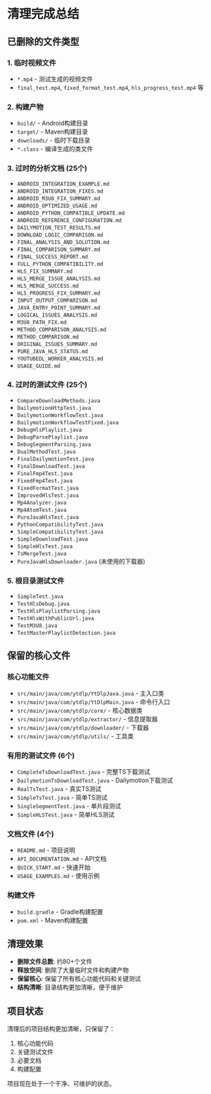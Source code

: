 # 清理完成总结

## 已删除的文件类型

### 1. 临时视频文件
- `*.mp4` - 测试生成的视频文件
- `final_test.mp4`, `fixed_format_test.mp4`, `hls_progress_test.mp4` 等

### 2. 构建产物
- `build/` - Android构建目录
- `target/` - Maven构建目录  
- `downloads/` - 临时下载目录
- `*.class` - 编译生成的类文件

### 3. 过时的分析文档 (25个)
- `ANDROID_INTEGRATION_EXAMPLE.md`
- `ANDROID_INTEGRATION_FIXES.md`
- `ANDROID_M3U8_FIX_SUMMARY.md`
- `ANDROID_OPTIMIZED_USAGE.md`
- `ANDROID_PYTHON_COMPATIBLE_UPDATE.md`
- `ANDROID_REFERENCE_CONFIGURATION.md`
- `DAILYMOTION_TEST_RESULTS.md`
- `DOWNLOAD_LOGIC_COMPARISON.md`
- `FINAL_ANALYSIS_AND_SOLUTION.md`
- `FINAL_COMPARISON_SUMMARY.md`
- `FINAL_SUCCESS_REPORT.md`
- `FULL_PYTHON_COMPATIBILITY.md`
- `HLS_FIX_SUMMARY.md`
- `HLS_MERGE_ISSUE_ANALYSIS.md`
- `HLS_MERGE_SUCCESS.md`
- `HLS_PROGRESS_FIX_SUMMARY.md`
- `INPUT_OUTPUT_COMPARISON.md`
- `JAVA_ENTRY_POINT_SUMMARY.md`
- `LOGICAL_ISSUES_ANALYSIS.md`
- `M3U8_PATH_FIX.md`
- `METHOD_COMPARISON_ANALYSIS.md`
- `METHOD_COMPARISON.md`
- `ORIGINAL_ISSUES_SUMMARY.md`
- `PURE_JAVA_HLS_STATUS.md`
- `YOUTUBEDL_WORKER_ANALYSIS.md`
- `USAGE_GUIDE.md`

### 4. 过时的测试文件 (25个)
- `CompareDownloadMethods.java`
- `DailymotionHttpTest.java`
- `DailymotionWorkflowTest.java`
- `DailymotionWorkflowTestFixed.java`
- `DebugHlsPlaylist.java`
- `DebugParsePlaylist.java`
- `DebugSegmentParsing.java`
- `DualMethodTest.java`
- `FinalDailymotionTest.java`
- `FinalDownloadTest.java`
- `FinalFmp4Test.java`
- `FixedFmp4Test.java`
- `FixedFormatTest.java`
- `ImprovedHlsTest.java`
- `Mp4Analyzer.java`
- `Mp4AtomTest.java`
- `PureJavaHlsTest.java`
- `PythonCompatibilityTest.java`
- `SimpleCompatibilityTest.java`
- `SimpleDownloadTest.java`
- `SimpleHlsTest.java`
- `TsMergeTest.java`
- `PureJavaHlsDownloader.java` (未使用的下载器)

### 5. 根目录测试文件
- `SimpleTest.java`
- `TestHlsDebug.java`
- `TestHlsPlaylistParsing.java`
- `TestHlsWithPublicUrl.java`
- `TestM3U8.java`
- `TestMasterPlaylistDetection.java`

## 保留的核心文件

### 核心功能文件
- `src/main/java/com/ytdlp/YtDlpJava.java` - 主入口类
- `src/main/java/com/ytdlp/YtDlpMain.java` - 命令行入口
- `src/main/java/com/ytdlp/core/` - 核心数据类
- `src/main/java/com/ytdlp/extractor/` - 信息提取器
- `src/main/java/com/ytdlp/downloader/` - 下载器
- `src/main/java/com/ytdlp/utils/` - 工具类

### 有用的测试文件 (6个)
- `CompleteTsDownloadTest.java` - 完整TS下载测试
- `DailymotionTsDownloadTest.java` - Dailymotion下载测试
- `RealTsTest.java` - 真实TS测试
- `SimpleTsTest.java` - 简单TS测试
- `SingleSegmentTest.java` - 单片段测试
- `SimpleHLSTest.java` - 简单HLS测试

### 文档文件 (4个)
- `README.md` - 项目说明
- `API_DOCUMENTATION.md` - API文档
- `QUICK_START.md` - 快速开始
- `USAGE_EXAMPLES.md` - 使用示例

### 构建文件
- `build.gradle` - Gradle构建配置
- `pom.xml` - Maven构建配置

## 清理效果

- **删除文件总数**: 约80+个文件
- **释放空间**: 删除了大量临时文件和构建产物
- **保留核心**: 保留了所有核心功能代码和关键测试
- **结构清晰**: 目录结构更加清晰，便于维护

## 项目状态

清理后的项目结构更加清晰，只保留了：
1. 核心功能代码
2. 关键测试文件
3. 必要文档
4. 构建配置

项目现在处于一个干净、可维护的状态。
